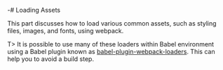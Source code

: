 -# Loading Assets

This part discusses how to load various common assets, such as styling files, images, and fonts, using webpack.

T> It is possible to use many of these loaders within Babel environment using a Babel plugin known as [babel-plugin-webpack-loaders](https://www.npmjs.com/package/babel-plugin-webpack-loaders). This can help you to avoid a build step.
